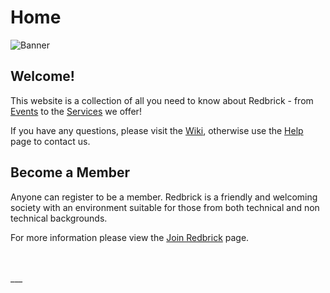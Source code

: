 # Home

![Banner](https://cdn.dcuclubs.ie/user_files/gallery/10102/d79e3e32f66e5afb679a04a8105f8283.jpg)

## Welcome!
This website is a collection of all you need to know about Redbrick - from [Events](/events/) to the [Services](/services/) we offer!

If you have any questions, please visit the [Wiki](https://wiki.redbrick.dcu.ie/), otherwise use the [Help](/help/) page to contact us.

## Become a Member

Anyone can register to be a member. Redbrick is a friendly and welcoming society with an environment suitable for those from both technical and non technical backgrounds.

For more information please view the [Join Redbrick](/join/) page.

<br>
<br>
___